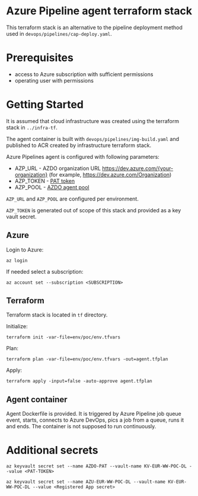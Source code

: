 # Azure Pipeline agent terraform stack
This terraform stack is an alternative to the pipeline deployment method used in `devops/pipelines/cap-deploy.yaml`.

# Prerequisites
* access to Azure subscription with sufficient permissions
* operating user with permissions

# Getting Started
It is assumed that cloud infrastructure was created using the terraform stack in `../infra-tf`.

The agent container is built with `devops/pipelines/img-build.yaml` and published to ACR created by infrastructure terraform stack.

Azure Pipelines agent is configured with following parameters:
* AZP_URL - AZDO organization URL https://dev.azure.com/{your-organization} (for example, https://dev.azure.com/Organization)
* AZP_TOKEN - [PAT token](https://learn.microsoft.com/en-us/azure/devops/pipelines/agents/linux-agent?view=azure-devops#authenticate-with-a-personal-access-token-pat)
* AZP_POOL - [AZDO agent pool](https://learn.microsoft.com/en-us/azure/devops/pipelines/agents/pools-queues?view=azure-devops&tabs=yaml%2Cbrowser)

`AZP_URL` and `AZP_POOL` are configured per environment.

`AZP_TOKEN` is generated out of scope of this stack and provided as a key vault secret.

## Azure
Login to Azure:
```
az login
```
If needed select a subscription:
```
az account set --subscription <SUBSCRIPTION>
```

## Terraform
Terraform stack is located in `tf` directory.

Initialize:
```
terraform init -var-file=env/poc/env.tfvars
```
Plan:
```
terraform plan -var-file=env/poc/env.tfvars -out=agent.tfplan
```
Apply:
```
terraform apply -input=false -auto-approve agent.tfplan
```

## Agent container
Agent Dockerfile is provided. It is triggered by Azure Pipeline job queue event, starts, connects to Azure DevOps, pics a job from a queue, runs it and ends. The container is not supposed to run continuously.

# Additional secrets
`az keyvault secret set --name AZDO-PAT --vault-name KV-EUR-WW-POC-DL --value <PAT-TOKEN>`

`az keyvault secret set --name AZU-EUR-WW-POC-DL --vault-name KV-EUR-WW-POC-DL --value <Registered App secret>`